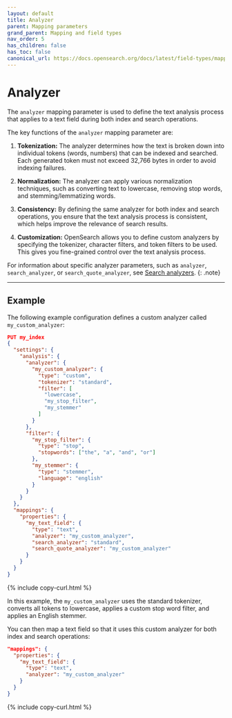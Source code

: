```yaml
---
layout: default
title: Analyzer
parent: Mapping parameters
grand_parent: Mapping and field types
nav_order: 5
has_children: false
has_toc: false
canonical_url: https://docs.opensearch.org/docs/latest/field-types/mapping-parameters/analyzer/
---
```


# Analyzer

The `analyzer` mapping parameter is used to define the text analysis process that applies to a text field during both index and search operations.

The key functions of the `analyzer` mapping parameter are:

1. **Tokenization:** The analyzer determines how the text is broken down into individual tokens (words, numbers) that can be indexed and searched. Each generated token must not exceed 32,766 bytes in order to avoid indexing failures.

2. **Normalization:** The analyzer can apply various normalization techniques, such as converting text to lowercase, removing stop words, and stemming/lemmatizing words.

3. **Consistency:** By defining the same analyzer for both index and search operations, you ensure that the text analysis process is consistent, which helps improve the relevance of search results.

4. **Customization:** OpenSearch allows you to define custom analyzers by specifying the tokenizer, character filters, and token filters to be used. This gives you fine-grained control over the text analysis process.

For information about specific analyzer parameters, such as `analyzer`, `search_analyzer`, or `search_quote_analyzer`, see [Search analyzers]({{site.url}}{{site.baseurl}}/analyzers/search-analyzers/).
{: .note}

------------

## Example

The following example configuration defines a custom analyzer called `my_custom_analyzer`:

```json
PUT my_index
{
  "settings": {
    "analysis": {
      "analyzer": {
        "my_custom_analyzer": {
          "type": "custom",
          "tokenizer": "standard",
          "filter": [
            "lowercase",
            "my_stop_filter",
            "my_stemmer"
          ]
        }
      },
      "filter": {
        "my_stop_filter": {
          "type": "stop",
          "stopwords": ["the", "a", "and", "or"]
        },
        "my_stemmer": {
          "type": "stemmer",
          "language": "english"
        }
      }
    }
  },
  "mappings": {
    "properties": {
      "my_text_field": {
        "type": "text",
        "analyzer": "my_custom_analyzer",
        "search_analyzer": "standard",
        "search_quote_analyzer": "my_custom_analyzer"
      }
    }
  }
}
```
{% include copy-curl.html %}

In this example, the `my_custom_analyzer` uses the standard tokenizer, converts all tokens to lowercase, applies a custom stop word filter, and applies an English stemmer.

You can then map a text field so that it uses this custom analyzer for both index and search operations:

```json
"mappings": {
  "properties": {
    "my_text_field": {
      "type": "text",
      "analyzer": "my_custom_analyzer"
    }
  }
}
```
{% include copy-curl.html %}
